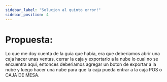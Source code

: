 ```yaml
---
sidebar_label: "Solucion al quinto error!"
sidebar_position: 4
---
```

# Propuesta:
Lo que me doy cuenta de la guia que habia, era que deberiamos abrir una caja hacer unas ventas, cerrar la caja y exportarlo a la nube lo cual no se encuentra aqui,
entonces deberiamos agregar un boton de exportar a la nube y luego hacer una nube para que la caja pueda entrar a la caja POS o CAJA DE MESA.  
